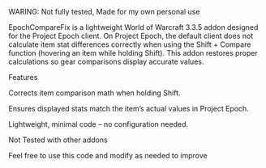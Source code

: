 WARING: Not fully tested, Made for my own personal use

EpochCompareFix is a lightweight World of Warcraft 3.3.5 addon designed for the Project Epoch client.
On Project Epoch, the default client does not calculate item stat differences correctly when using the Shift + Compare function (hovering an item while holding Shift). This addon restores proper calculations so gear comparisons display accurate values.

Features

Corrects item comparison math when holding Shift.

Ensures displayed stats match the item’s actual values in Project Epoch.

Lightweight, minimal code – no configuration needed.

Not Tested with other addons

Feel free to use this code and modify as needed to improve
